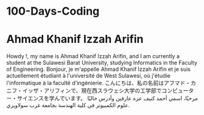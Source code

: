 # 100-Days-Coding
# Ahmad Khanif Izzah Arifin
Howdy !, my name is Ahmad Khanif Izzah Arifin, and I am currently a student at the Sulawesi Barat University, studying Informatics in the Faculty of Engineering.
Bonjour, je m'appelle Ahmad Khanif Izzah Arifin et je suis actuellement étudiant à l'université de West Sulawesi, où j'étudie l'informatique à la faculté d'ingénierie.
こんにちは、私の名前はアフマド・カニフ・イッザ・アリフィンで、現在西スラウェシ大学の工学部でコンピューター・サイエンスを学んでいます。
مرحبًا، اسمي أحمد كنيف عزة عارفين وأدرس حاليًا علوم الكمبيوتر في كلية الهندسة بجامعة غرب سولاويزي.
